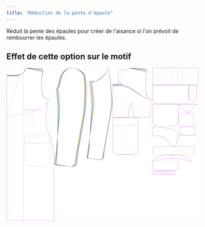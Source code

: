 ```yaml
---
title: "Réduction de la pente d'épaule"
---
```


Réduit la pente des épaules pour créer de l'aisance si l'on prévoit de rembourrer les épaules.

## Effet de cette option sur le motif

![Cette image montre l'effet de cette option en superposant plusieurs variantes qui ont une valeur différente pour cette option](carlton_shoulderslopereduction_sample.svg "Effet de cette option sur le motif")
